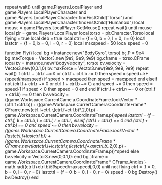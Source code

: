 repeat wait() until game.Players.LocalPlayer and game.Players.LocalPlayer.Character and game.Players.LocalPlayer.Character:findFirstChild("Torso") and game.Players.LocalPlayer.Character:findFirstChild("Humanoid")
local mouse = game.Players.LocalPlayer:GetMouse()
repeat wait() until mouse
  local plr = game.Players.LocalPlayer
  local torso = plr.Character.Torso
  local flying = true
  local deb = true
  local ctrl = {f = 0, b = 0, l = 0, r = 0}
  local lastctrl = {f = 0, b = 0, l = 0, r = 0}
  local maxspeed = 50
  local speed = 0

  function Fly()
    local bg = Instance.new("BodyGyro", torso)
    bg.P = 9e4
    bg.maxTorque = Vector3.new(9e9, 9e9, 9e9)
    bg.cframe = torso.CFrame
    local bv = Instance.new("BodyVelocity", torso)
    bv.velocity = Vector3.new(0,0.1,0)
    bv.maxForce = Vector3.new(9e9, 9e9, 9e9)
    repeat wait()
      if ctrl.l + ctrl.r ~= 0 or ctrl.f + ctrl.b ~= 0 then
        speed = speed+.5+(speed/maxspeed)
        if speed > maxspeed then
          speed = maxspeed
        end
      elseif not (ctrl.l + ctrl.r ~= 0 or ctrl.f + ctrl.b ~= 0) and speed ~= 0 then
        speed = speed-1
        if speed < 0 then
          speed = 0
        end
      end
      if (ctrl.l + ctrl.r) ~= 0 or (ctrl.f + ctrl.b) ~= 0 then
        bv.velocity = ((game.Workspace.CurrentCamera.CoordinateFrame.lookVector * (ctrl.f+ctrl.b)) + ((game.Workspace.CurrentCamera.CoordinateFrame * CFrame.new(ctrl.l+ctrl.r,(ctrl.f+ctrl.b)*.2,0).p) - game.Workspace.CurrentCamera.CoordinateFrame.p))*speed
        lastctrl = {f = ctrl.f, b = ctrl.b, l = ctrl.l, r = ctrl.r}
      elseif (ctrl.l + ctrl.r) == 0 and (ctrl.f + ctrl.b) == 0 and speed ~= 0 then
        bv.velocity = ((game.Workspace.CurrentCamera.CoordinateFrame.lookVector * (lastctrl.f+lastctrl.b)) + ((game.Workspace.CurrentCamera.CoordinateFrame * CFrame.new(lastctrl.l+lastctrl.r,(lastctrl.f+lastctrl.b)*.2,0).p) - game.Workspace.CurrentCamera.CoordinateFrame.p))*speed
      else
        bv.velocity = Vector3.new(0,0.1,0)
      end
      bg.cframe = game.Workspace.CurrentCamera.CoordinateFrame * CFrame.Angles(-math.rad((ctrl.f+ctrl.b)*50*speed/maxspeed),0,0)
    until not flying
    ctrl = {f = 0, b = 0, l = 0, r = 0}
    lastctrl = {f = 0, b = 0, l = 0, r = 0}
    speed = 0
    bg:Destroy()
    bv:Destroy()
  end

